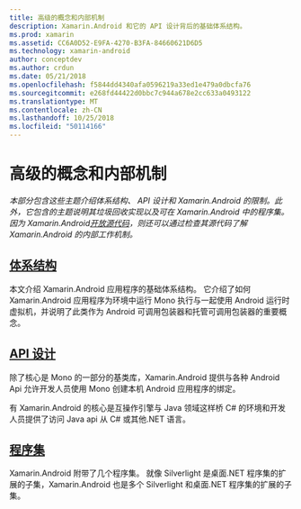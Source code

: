 ```yaml
---
title: 高级的概念和内部机制
description: Xamarin.Android 和它的 API 设计背后的基础体系结构。
ms.prod: xamarin
ms.assetid: CC6A0D52-E9FA-4270-B3FA-84660621D6D5
ms.technology: xamarin-android
author: conceptdev
ms.author: crdun
ms.date: 05/21/2018
ms.openlocfilehash: f5844dd4340afa0596219a33ed1e479a0dbcfa76
ms.sourcegitcommit: e268fd44422d0bbc7c944a678e2cc633a0493122
ms.translationtype: MT
ms.contentlocale: zh-CN
ms.lasthandoff: 10/25/2018
ms.locfileid: "50114166"
---
```

# <a name="advanced-concepts-and-internals"></a>高级的概念和内部机制

_本部分包含这些主题介绍体系结构、 API 设计和 Xamarin.Android 的限制。此外，它包含的主题说明其垃圾回收实现以及可在 Xamarin.Android 中的程序集。因为 Xamarin.Android[开放源代码](https://github.com/xamarin/xamarin-android)，则还可以通过检查其源代码了解 Xamarin.Android 的内部工作机制。_


##  <a name="architectureandroidinternalsarchitecturemd"></a>[体系结构](~/android/internals/architecture.md)

本文介绍 Xamarin.Android 应用程序的基础体系结构。 它介绍了如何 Xamarin.Android 应用程序为环境中运行 Mono 执行与一起使用 Android 运行时虚拟机，并说明了此类作为 Android 可调用包装器和托管可调用包装器的重要概念。 



##  <a name="api-designandroidinternalsapi-designmd"></a>[API 设计](~/android/internals/api-design.md)

除了核心是 Mono 的一部分的基类库，Xamarin.Android 提供与各种 Android Api 允许开发人员使用 Mono 创建本机 Android 应用程序的绑定。

有 Xamarin.Android 的核心是互操作引擎与 Java 领域这样桥 C# 的环境和开发人员提供了访问 Java api 从 C# 或其他.NET 语言。



##  <a name="assembliescross-platforminternalsavailable-assembliesmd"></a>[程序集](~/cross-platform/internals/available-assemblies.md)

Xamarin.Android 附带了几个程序集。 就像 Silverlight 是桌面.NET 程序集的扩展的子集，Xamarin.Android 也是多个 Silverlight 和桌面.NET 程序集的扩展的子集。 

